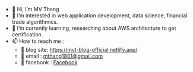 - 👋 Hi, I’m MV Thang
- 👀 I’m interested in web application development, data science, financial trade algorithmics. 
- 🌱 I’m currently learning, researching about AWS architecture to get certification.
- 📫 How to reach me : 
  + 📝 blog site: https://mvt-blog-official.netlify.app/
  + 📝 email : mthang1801@gmail.com
  + 📝 facebook : [Facebook](https://www.facebook.com/mvt.dev)

<!---
mthang1801/mthang1801 is a ✨ special ✨ repository because its `README.md` (this file) appears on your GitHub profile.
You can click the Preview link to take a look at your changes.
--->
